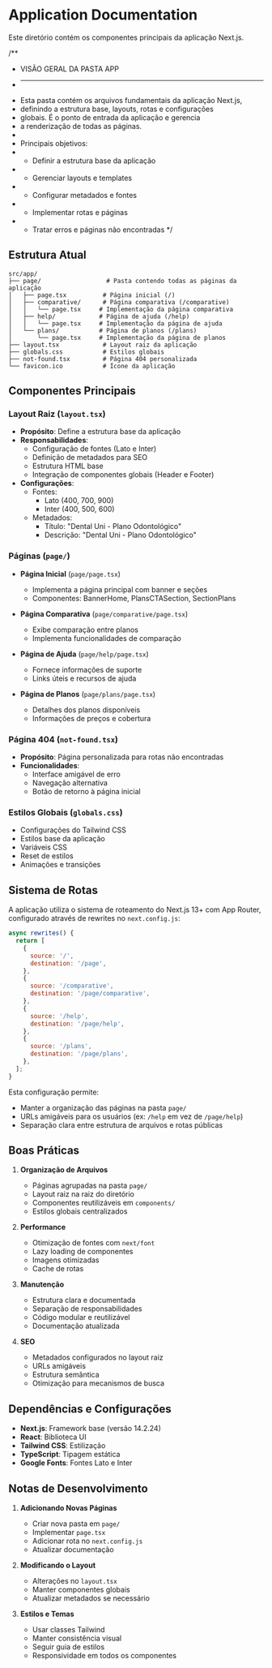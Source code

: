 # Application Documentation

Este diretório contém os componentes principais da aplicação Next.js.

/**
 * VISÃO GERAL DA PASTA APP
 * ------------------------
 * Esta pasta contém os arquivos fundamentais da aplicação Next.js,
 * definindo a estrutura base, layouts, rotas e configurações
 * globais. É o ponto de entrada da aplicação e gerencia
 * a renderização de todas as páginas.
 * 
 * Principais objetivos:
 * - Definir a estrutura base da aplicação
 * - Gerenciar layouts e templates
 * - Configurar metadados e fontes
 * - Implementar rotas e páginas
 * - Tratar erros e páginas não encontradas
 */

## Estrutura Atual

```
src/app/
├── page/                  # Pasta contendo todas as páginas da aplicação
│   ├── page.tsx          # Página inicial (/)
│   ├── comparative/      # Página comparativa (/comparative)
│   │   └── page.tsx     # Implementação da página comparativa
│   ├── help/            # Página de ajuda (/help)
│   │   └── page.tsx     # Implementação da página de ajuda
│   └── plans/           # Página de planos (/plans)
│       └── page.tsx     # Implementação da página de planos
├── layout.tsx            # Layout raiz da aplicação
├── globals.css           # Estilos globais
├── not-found.tsx         # Página 404 personalizada
└── favicon.ico           # Ícone da aplicação
```

## Componentes Principais

### Layout Raiz (`layout.tsx`)
- **Propósito**: Define a estrutura base da aplicação
- **Responsabilidades**:
  - Configuração de fontes (Lato e Inter)
  - Definição de metadados para SEO
  - Estrutura HTML base
  - Integração de componentes globais (Header e Footer)
- **Configurações**:
  - Fontes:
    - Lato (400, 700, 900)
    - Inter (400, 500, 600)
  - Metadados:
    - Título: "Dental Uni - Plano Odontológico"
    - Descrição: "Dental Uni - Plano Odontológico"

### Páginas (`page/`)
- **Página Inicial** (`page/page.tsx`)
  - Implementa a página principal com banner e seções
  - Componentes: BannerHome, PlansCTASection, SectionPlans

- **Página Comparativa** (`page/comparative/page.tsx`)
  - Exibe comparação entre planos
  - Implementa funcionalidades de comparação

- **Página de Ajuda** (`page/help/page.tsx`)
  - Fornece informações de suporte
  - Links úteis e recursos de ajuda

- **Página de Planos** (`page/plans/page.tsx`)
  - Detalhes dos planos disponíveis
  - Informações de preços e cobertura

### Página 404 (`not-found.tsx`)
- **Propósito**: Página personalizada para rotas não encontradas
- **Funcionalidades**:
  - Interface amigável de erro
  - Navegação alternativa
  - Botão de retorno à página inicial

### Estilos Globais (`globals.css`)
- Configurações do Tailwind CSS
- Estilos base da aplicação
- Variáveis CSS
- Reset de estilos
- Animações e transições

## Sistema de Rotas

A aplicação utiliza o sistema de roteamento do Next.js 13+ com App Router, configurado através de rewrites no `next.config.js`:

```javascript
async rewrites() {
  return [
    {
      source: '/',
      destination: '/page',
    },
    {
      source: '/comparative',
      destination: '/page/comparative',
    },
    {
      source: '/help',
      destination: '/page/help',
    },
    {
      source: '/plans',
      destination: '/page/plans',
    },
  ];
}
```

Esta configuração permite:
- Manter a organização das páginas na pasta `page/`
- URLs amigáveis para os usuários (ex: `/help` em vez de `/page/help`)
- Separação clara entre estrutura de arquivos e rotas públicas

## Boas Práticas

1. **Organização de Arquivos**
   - Páginas agrupadas na pasta `page/`
   - Layout raiz na raiz do diretório
   - Componentes reutilizáveis em `components/`
   - Estilos globais centralizados

2. **Performance**
   - Otimização de fontes com `next/font`
   - Lazy loading de componentes
   - Imagens otimizadas
   - Cache de rotas

3. **Manutenção**
   - Estrutura clara e documentada
   - Separação de responsabilidades
   - Código modular e reutilizável
   - Documentação atualizada

4. **SEO**
   - Metadados configurados no layout raiz
   - URLs amigáveis
   - Estrutura semântica
   - Otimização para mecanismos de busca

## Dependências e Configurações

- **Next.js**: Framework base (versão 14.2.24)
- **React**: Biblioteca UI
- **Tailwind CSS**: Estilização
- **TypeScript**: Tipagem estática
- **Google Fonts**: Fontes Lato e Inter

## Notas de Desenvolvimento

1. **Adicionando Novas Páginas**
   - Criar nova pasta em `page/`
   - Implementar `page.tsx`
   - Adicionar rota no `next.config.js`
   - Atualizar documentação

2. **Modificando o Layout**
   - Alterações no `layout.tsx`
   - Manter componentes globais
   - Atualizar metadados se necessário

3. **Estilos e Temas**
   - Usar classes Tailwind
   - Manter consistência visual
   - Seguir guia de estilos
   - Responsividade em todos os componentes 
